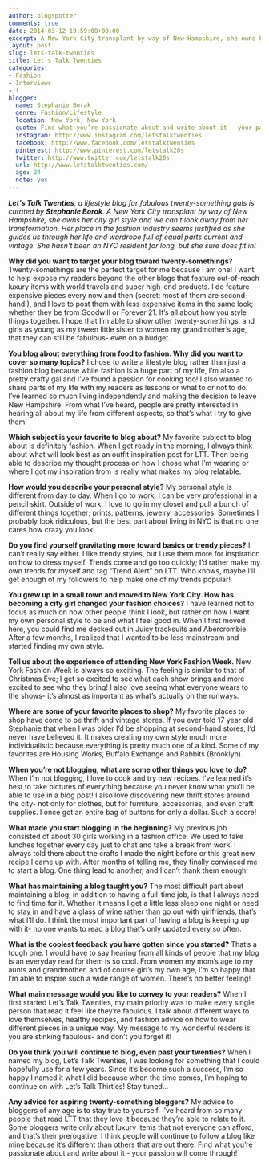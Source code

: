 ```yaml
---
author: blogspotter
comments: true
date: 2014-03-12 19:59:08+00:00
excerpt: A New York City transplant by way of New Hampshire, she owns her city girl style and we can''t look away from her transformation.
layout: post
slug: lets-talk-twenties
title: Let's Talk Twenties
categories:
- Fashion
- Interviews
- l
blogger:
  name: Stephanie Borak
  genre: Fashion/Lifestyle
  location: New York, New York
  quote: Find what you’re passionate about and write about it - your passion will come through!
  instagram: http://www.instagram.com/letstalktwenties
  facebook: http://www.facebook.com/letstalktwenties
  pinterest: http://www.pinterest.com/letstalk20s
  twitter: http://www.twitter.com/letstalk20s
  url: http://www.letstalktwenties.com/
  age: 24
  note: yes
---
```


_**Let's Talk Twenties**, a lifestyle blog for fabulous twenty-something gals is curated by **Stephanie Borak**. A New York City transplant by way of New Hampshire, she owns her city girl style and we can't look away from her transformation. Her place in the fashion industry seems justified as she guides us through her life and wardrobe full of equal parts current and vintage. She hasn't been an NYC resident for long, but she sure does fit in!_

**Why did you want to target your blog toward twenty-somethings?** Twenty-somethings are the perfect target for me because I am one! I want to help expose my readers beyond the other blogs that feature out-of-reach luxury items with world travels and super high-end products. I do feature expensive pieces every now and then (secret: most of them are second-hand!), and I love to post them with less expensive items in the same look; whether they be from Goodwill or Forever 21. It’s all about how you style things together. I hope that I’m able to show other twenty-somethings, and girls as young as my tween little sister to women my grandmother’s age, that they can still be fabulous- even on a budget.

**You blog about everything from food to fashion. Why did you want to cover so many topics?** I chose to write a lifestyle blog rather than just a fashion blog because while fashion is a huge part of my life, I’m also a pretty crafty gal and I’ve found a passion for cooking too! I also wanted to share parts of my life with my readers as lessons or what to or not to do. I’ve learned so much living independently and making the decision to leave New Hampshire. From what I’ve heard, people are pretty interested in hearing all about my life from different aspects, so that’s what I try to give them!

**Which subject is your favorite to blog about?** My favorite subject to blog about is definitely fashion. When I get ready in the morning, I always think about what will look best as an outfit inspiration post for LTT. Then being able to describe my thought process on how I chose what I’m wearing or where I got my inspiration from is really what makes my blog relatable.

**How would you describe your personal style?** My personal style is different from day to day. When I go to work, I can be very professional in a pencil skirt. Outside of work, I love to go in my closet and pull a bunch of different things together; prints, patterns, jewelry, accessories. Sometimes I probably look ridiculous, but the best part about living in NYC is that no one cares how crazy you look!

**Do you find yourself gravitating more toward basics or trendy pieces?** I can’t really say either. I like trendy styles, but I use them more for inspiration on how to dress myself. Trends come and go too quickly; I’d rather make my own trends for myself and tag “Trend Alert” on LTT. Who knows, maybe I’ll get enough of my followers to help make one of my trends popular!

**You grew up in a small town and moved to New York City. How has becoming a city girl changed your fashion choices?** I have learned not to focus as much on how other people think I look, but rather on how I want my own personal style to be and what I feel good in. When I first moved here, you could find me decked out in Juicy tracksuits and Abercrombie. After a few months, I realized that I wanted to be less mainstream and started finding my own style.

**Tell us about the experience of attending New York Fashion Week.** New York Fashion Week is always so exciting. The feeling is similar to that of Christmas Eve; I get so excited to see what each show brings and more excited to see who they bring! I also love seeing what everyone wears to the shows- it’s almost as important as what’s actually on the runways.

**Where are some of your favorite places to shop?** My favorite places to shop have come to be thrift and vintage stores. If you ever told 17 year old Stephanie that when I was older I’d be shopping at second-hand stores, I’d never have believed it. It makes creating my own style much more individualistic because everything is pretty much one of a kind. Some of my favorites are Housing Works, Buffalo Exchange and Rabbits (Brooklyn).

**When you’re not blogging, what are some other things you love to do?** When I’m not blogging, I love to cook and try new recipes. I’ve learned it’s best to take pictures of everything because you never know what you’ll be able to use in a blog post! I also love discovering new thrift stores around the city- not only for clothes, but for furniture, accessories, and even craft supplies. I once got an entire bag of buttons for only a dollar. Such a score!

**What made you start blogging in the beginning?** My previous job consisted of about 30 girls working in a fashion office. We used to take lunches together every day just to chat and take a break from work. I always told them about the crafts I made the night before or this great new recipe I came up with. After months of telling me, they finally convinced me to start a blog. One thing lead to another, and I can’t thank them enough!

**What has maintaining a blog taught you?** The most difficult part about maintaining a blog, in addition to having a full-time job, is that I always need to find time for it. Whether it means I get a little less sleep one night or need to stay in and have a glass of wine rather than go out with girlfriends, that’s what I’ll do. I think the most important part of having a blog is keeping up with it- no one wants to read a blog that’s only updated every so often.

**What is the coolest feedback you have gotten since you started?** That’s a tough one. I would have to say hearing from all kinds of people that my blog is an everyday read for them is so cool. From women my mom’s age to my aunts and grandmother, and of course girl’s my own age, I’m so happy that I’m able to inspire such a wide range of women. There’s no better feeling!

**What main message would you like to convey to your readers?** When I first started Let’s Talk Twenties, my main priority was to make every single person that read it feel like they’re fabulous. I talk about different ways to love themselves, healthy recipes, and fashion advice on how to wear different pieces in a unique way. My message to my wonderful readers is you are stinking fabulous- and don’t you forget it!

**Do you think you will continue to blog, even past your twenties?** When I named my blog, Let’s Talk Twenties, I was looking for something that I could hopefully use for a few years. Since it’s become such a success, I’m so happy I named it what I did because when the time comes, I’m hoping to continue on with Let’s Talk Thirties! Stay tuned…

**Any advice for aspiring twenty-something bloggers?** My advice to bloggers of any age is to stay true to yourself. I’ve heard from so many people that read LTT that they love it because they’re able to relate to it. Some bloggers write only about luxury items that not everyone can afford, and that’s their prerogative. I think people will continue to follow a blog like mine because it’s different than others that are out there. Find what you’re passionate about and write about it - your passion will come through!
